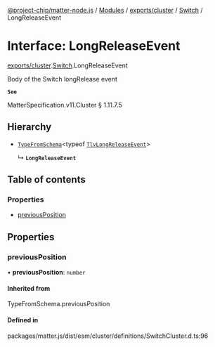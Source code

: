 [@project-chip/matter-node.js](../README.md) / [Modules](../modules.md) / [exports/cluster](../modules/exports_cluster.md) / [Switch](../modules/exports_cluster.Switch.md) / LongReleaseEvent

# Interface: LongReleaseEvent

[exports/cluster](../modules/exports_cluster.md).[Switch](../modules/exports_cluster.Switch.md).LongReleaseEvent

Body of the Switch longRelease event

**`See`**

MatterSpecification.v11.Cluster § 1.11.7.5

## Hierarchy

- [`TypeFromSchema`](../modules/exports_tlv.md#typefromschema)\<typeof [`TlvLongReleaseEvent`](../modules/exports_cluster.Switch.md#tlvlongreleaseevent)\>

  ↳ **`LongReleaseEvent`**

## Table of contents

### Properties

- [previousPosition](exports_cluster.Switch.LongReleaseEvent.md#previousposition)

## Properties

### previousPosition

• **previousPosition**: `number`

#### Inherited from

TypeFromSchema.previousPosition

#### Defined in

packages/matter.js/dist/esm/cluster/definitions/SwitchCluster.d.ts:96
